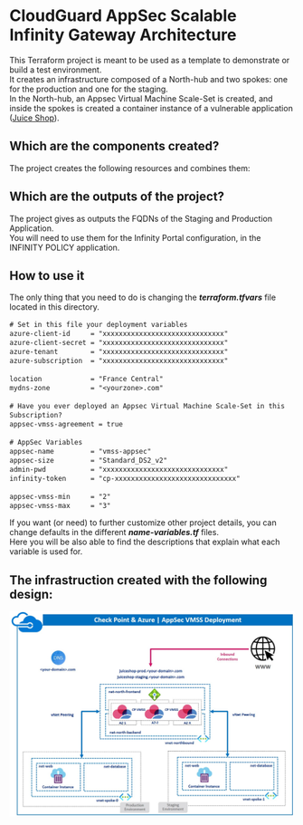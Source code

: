 # CloudGuard AppSec Scalable Infinity Gateway Architecture
This Terraform project is meant to be used as a template to demonstrate or build a test environment.    
It creates an infrastructure composed of a North-hub and two spokes: one for the production and one for the staging.     
In the North-hub, an Appsec Virtual Machine Scale-Set is created, and inside the spokes is created a container instance of a vulnerable application ([Juice Shop](https://github.com/bkimminich/juice-shop)).

## Which are the components created?
The project creates the following resources and combines them:

## Which are the outputs of the project?
The project gives as outputs the FQDNs of the Staging and Production Application.     
You will need to use them for the Infinity Portal configuration, in the INFINITY POLICY application.

## How to use it
The only thing that you need to do is changing the __*terraform.tfvars*__ file located in this directory.

```hcl
# Set in this file your deployment variables
azure-client-id     = "xxxxxxxxxxxxxxxxxxxxxxxxxxxxxx"
azure-client-secret = "xxxxxxxxxxxxxxxxxxxxxxxxxxxxxx"
azure-tenant        = "xxxxxxxxxxxxxxxxxxxxxxxxxxxxxx"
azure-subscription  = "xxxxxxxxxxxxxxxxxxxxxxxxxxxxxx"

location            = "France Central"
mydns-zone          = "<yourzone>.com"

# Have you ever deployed an Appsec Virtual Machine Scale-Set in this Subscription?
appsec-vmss-agreement = true

# AppSec Variables
appsec-name         = "vmss-appsec"
appsec-size         = "Standard_DS2_v2"
admin-pwd           = "xxxxxxxxxxxxxxxxxxxxxxxxxxxxxx"
infinity-token      = "cp-xxxxxxxxxxxxxxxxxxxxxxxxxxxxxx"

appsec-vmss-min     = "2"
appsec-vmss-max     = "3" 
```
If you want (or need) to further customize other project details, you can change defaults in the different __*name-variables.tf*__ files.   
Here you will be also able to find the descriptions that explain what each variable is used for.

## The infrastruction created with the following design:
![Architectural Design](/zimages/schema-vmss-appsec.jpg)